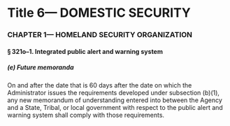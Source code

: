 
# Title 6— DOMESTIC SECURITY
### CHAPTER 1— HOMELAND SECURITY ORGANIZATION
#### § 321o–1. Integrated public alert and warning system
##### (e) Future memoranda

On and after the date that is 60 days after the date on which the Administrator issues the requirements developed under subsection (b)(1), any new memorandum of understanding entered into between the Agency and a State, Tribal, or local government with respect to the public alert and warning system shall comply with those requirements.
